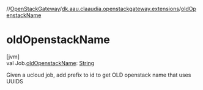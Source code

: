 //[OpenStackGateway](../../index.md)/[dk.aau.claaudia.openstackgateway.extensions](index.md)/[oldOpenstackName](old-openstack-name.md)

# oldOpenstackName

[jvm]\
val Job.[oldOpenstackName](old-openstack-name.md): [String](https://kotlinlang.org/api/latest/jvm/stdlib/kotlin/-string/index.html)

Given a ucloud job, add prefix to id to get OLD openstack name that uses UUIDS
